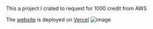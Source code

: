 This a project I crated to request for 1000 credit from AWS


The [website](https://gnet-delta.vercel.app/) is deployed on [Vercel](https://vercel.com/)
![image](https://github.com/user-attachments/assets/3beb35d5-fa64-4eb9-a86d-570d9e80a1b4)

